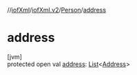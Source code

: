 //[iofXml](../../../index.md)/[iofXml.v2](../index.md)/[Person](index.md)/[address](address.md)

# address

[jvm]\
protected open val [address](address.md): [List](https://docs.oracle.com/javase/8/docs/api/java/util/List.html)<[Address](../-address/index.md)>
